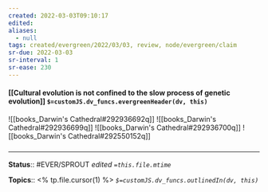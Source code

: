 ```yaml
---
created: 2022-03-03T09:10:17 
edited: 
aliases:
  - null
tags: created/evergreen/2022/03/03, review, node/evergreen/claim
sr-due: 2022-03-03
sr-interval: 1
sr-ease: 230
---
```


#### [[Cultural evolution is not confined to the slow process of genetic evolution]] `$=customJS.dv_funcs.evergreenHeader(dv, this)`

![[books_Darwin's Cathedral#292936692q]]
![[books_Darwin's Cathedral#292936699q]]
![[books_Darwin's Cathedral#292936700q]]
![[books_Darwin's Cathedral#292550152q]]

### <hr class="footnote"/>

**Status**:: #EVER/SPROUT
*edited `=this.file.mtime`*

**Topics**:: <% tp.file.cursor(1) %>
*`$=customJS.dv_funcs.outlinedIn(dv, this)`*
